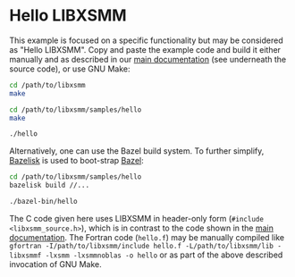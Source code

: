 # Hello LIBXSMM

This example is focused on a specific functionality but may be considered as "Hello LIBXSMM". Copy and paste the example code and build it either manually and as described in our [main documentation](https://libxsmm.readthedocs.io/#hello-libxsmm) (see underneath the source code), or use GNU Make:

```bash
cd /path/to/libxsmm
make

cd /path/to/libxsmm/samples/hello
make

./hello
```

Alternatively, one can use the Bazel build system. To further simplify, [Bazelisk](https://github.com/bazelbuild/bazelisk) is used to boot-strap [Bazel](https://bazel.build/):

```bash
cd /path/to/libxsmm/samples/hello
bazelisk build //...

./bazel-bin/hello
```

The C code given here uses LIBXSMM in header-only form (`#include <libxsmm_source.h>`), which is in contrast to the code shown in the [main documentation](https://libxsmm.readthedocs.io/#hello-libxsmm). The Fortran code (`hello.f`) may be manually compiled like `gfortran -I/path/to/libxsmm/include hello.f -L/path/to/libxsmm/lib -libxsmmf -lxsmm -lxsmmnoblas -o hello` or as part of the above described invocation of GNU Make.

